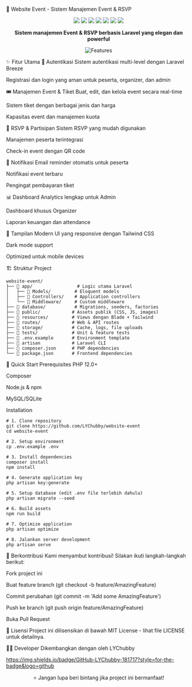 🎉 Website Event - Sistem Manajemen Event & RSVP
<p align="center"> <img src="https://img.shields.io/badge/Laravel-12.x-ff2d20?logo=laravel&logoColor=white" /> <img src="https://img.shields.io/badge/PHP-8.x-777BB4?logo=php&logoColor=white" /> <img src="https://img.shields.io/badge/Blade-TailwindCSS-38bdf8?logo=tailwindcss&logoColor=white" /> <img src="https://img.shields.io/badge/License-MIT-green" /> <img src="https://img.shields.io/github/issues/LYChubby/website-event" /> <img src="https://img.shields.io/github/forks/LYChubby/website-event" /> <img src="https://img.shields.io/github/stars/LYChubby/website-event" /> </p><p align="center"> <strong>Sistem manajemen Event & RSVP berbasis Laravel yang elegan dan powerful</strong> </p><p align="center"> <img src="https://readme-typing-svg.demolab.com?font=Fira+Code&weight=600&size=22&duration=4000&pause=1000&color=38BDF8&center=true&vCenter=true&width=500&lines=Mendukung+pendaftaran+event;Pembelian+tiket+online;Notifikasi+otomatis;Dashboard+Admin+%26+Organizer" alt="Features" /> </p>
✨ Fitur Utama
🔐 Autentikasi
Sistem autentikasi multi-level dengan Laravel Breeze

Registrasi dan login yang aman untuk peserta, organizer, dan admin

🎟️ Manajemen Event & Tiket
Buat, edit, dan kelola event secara real-time

Sistem tiket dengan berbagai jenis dan harga

Kapasitas event dan manajemen kuota

👥 RSVP & Partisipan
Sistem RSVP yang mudah digunakan

Manajemen peserta terintegrasi

Check-in event dengan QR code

📢 Notifikasi
Email reminder otomatis untuk peserta

Notifikasi event terbaru

Pengingat pembayaran tiket

📊 Dashboard
Analytics lengkap untuk Admin

Dashboard khusus Organizer

Laporan keuangan dan attendance

🎨 Tampilan Modern
UI yang responsive dengan Tailwind CSS

Dark mode support

Optimized untuk mobile devices

🏗️ Struktur Project
```
website-event/
├── 📂 app/                 # Logic utama Laravel
│   ├── 📂 Models/         # Eloquent models
│   ├── 📂 Controllers/    # Application controllers
│   └── 📂 Middleware/     # Custom middleware
├── 📂 database/           # Migrations, seeders, factories
├── 📂 public/            # Assets publik (CSS, JS, images)
├── 📂 resources/         # Views dengan Blade + Tailwind
├── 📂 routes/            # Web & API routes
├── 📂 storage/           # Cache, logs, file uploads
├── 📂 tests/             # Unit & feature tests
├── 📜 .env.example       # Environment template
├── 📜 artisan            # Laravel CLI
├── 📜 composer.json      # PHP dependencies
└── 📜 package.json       # Frontend dependencies
```
🚀 Quick Start
Prerequisites
PHP 12.0+

Composer

Node.js & npm

MySQL/SQLite

Installation
```
# 1. Clone repository
git clone https://github.com/LYChubby/website-event
cd website-event

# 2. Setup environment
cp .env.example .env

# 3. Install dependencies
composer install
npm install

# 4. Generate application key
php artisan key:generate

# 5. Setup database (edit .env file terlebih dahulu)
php artisan migrate --seed

# 6. Build assets
npm run build

# 7. Optimize application
php artisan optimize

# 8. Jalankan server development
php artisan serve
```

🤝 Berkontribusi
Kami menyambut kontribusi! Silakan ikuti langkah-langkah berikut:

Fork project ini

Buat feature branch (git checkout -b feature/AmazingFeature)

Commit perubahan (git commit -m 'Add some AmazingFeature')

Push ke branch (git push origin feature/AmazingFeature)

Buka Pull Request

📄 Lisensi
Project ini dilisensikan di bawah MIT License - lihat file LICENSE untuk detailnya.

👨‍💻 Developer
Dikembangkan dengan oleh LYChubby

https://img.shields.io/badge/GitHub-LYChubby-181717?style=for-the-badge&logo=github

<p align="center"> ⭐ Jangan lupa beri bintang jika project ini bermanfaat! </p>

